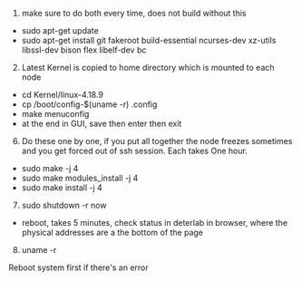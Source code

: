 
1.  make sure to do both every time, does not build without this
- sudo apt-get update
- sudo apt-get install git fakeroot build-essential ncurses-dev xz-utils libssl-dev bison flex libelf-dev bc

2. Latest Kernel is copied to home directory which is mounted to each node
- cd Kernel/linux-4.18.9
- cp /boot/config-$(uname -r) .config
- make menuconfig
- at the end in GUI, save then enter then exit

6. Do these one by one, if you put all together the node freezes sometimes
and you get forced out of ssh session. Each takes One hour.
- sudo make -j 4
- sudo make modules_install -j 4  
- sudo make install -j 4

7. sudo shutdown -r now
- reboot, takes 5 minutes, check status in deterlab in browser, where the
physical addresses are a the bottom of the page

8. uname -r

Reboot system first if there's an error
